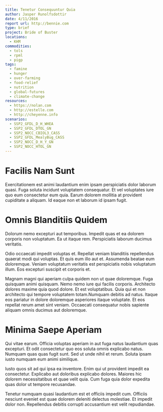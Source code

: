 ```yaml
---
title: Tenetur Consequuntur Quia
author: Jasper Runolfsdottir
date: 4/11/2016
report url: http://bennie.com
type: brief
project: Bride of Buster
locations:
  - KHM
commodities:
  - tols
  - rpml
  - pigp
tags:
  - famine
  - hunger
  - over-farming
  - food-relief
  - nutrition
  - global-futures
  - climate-change
resources:
  - https://nolan.com
  - http://estelle.com
  - http://cheyenne.info
scenarios:
  - SSP2_GFDL_D_H_WHEA
  - SSP2_GFDL_DTOL_GN
  - SSP2_NOCC_CBIOL3_CASS
  - SSP2_GFDL_MealyBug_CASS
  - SSP2_NOCC_D_H_Y_GN
  - SSP2_NOCC_HTOL_GN
---
```

# Facilis Nam Sunt
Exercitationem est animi laudantium enim ipsam perspiciatis dolor laborum quasi. Fuga soluta incidunt voluptatem consequatur. Et vel voluptates iure quo eum consectetur eum quia. Earum dolorem mollitia at provident cupiditate a aliquam. Id eaque non et laborum id ipsam fugit.

# Omnis Blanditiis Quidem
Dolorum nemo excepturi aut temporibus. Impedit quas et ea dolorem corporis non voluptatum. Ea ut itaque rem. Perspiciatis laborum ducimus veritatis.
 Odio occaecati impedit voluptas et. Repellat veniam blanditiis repellendus quaerat modi qui voluptas. Et quis eum illo aut et. Assumenda beatae eum doloremque. Veniam voluptatum veritatis est perspiciatis nobis voluptatum illum. Eos excepturi suscipit et corporis et.
 Magnam magni qui aperiam culpa quidem non ut quae doloremque. Fuga quisquam animi quisquam. Nemo nemo iure qui facilis corporis. Architecto dolores maxime quia quod dolore. Et est voluptatibus. Quia qui et non architecto qui tempore voluptatem totam.Numquam debitis ad natus. Itaque eos pariatur in dolore doloremque asperiores itaque voluptate. Et eos repellat rerum amet sint veniam. Occaecati consequatur nobis sapiente aliquam omnis ducimus aut doloremque.

# Minima Saepe Aperiam
Qui vitae earum. Officia voluptas aperiam in aut fuga natus laudantium quas excepturi. Et odit consectetur quo eos soluta omnis explicabo natus. Numquam quas quas fugit sunt. Sed ut unde nihil et rerum. Soluta ipsam iusto numquam eum animi similique.
 Iusto quos sit ad qui ipsa ea inventore. Enim qui ut provident impedit ea consectetur. Explicabo aut doloribus explicabo dolores. Maiores hic dolorem necessitatibus et quae velit quia. Cum fuga quia dolor expedita quas dolor ut tempore recusandae.
 Tenetur numquam quasi laudantium est et officiis impedit cum. Officiis nesciunt eveniet est quae dolorem deleniti delectus molestiae. Et impedit dolor non. Repellendus debitis corrupti accusantium est velit repudiandae.
